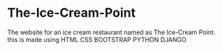 # The-Ice-Cream-Point
The website for an ice cream restaurant named as The Ice-Cream Point.
this is made using
HTML
CSS
BOOTSTRAP
PYTHON
DJANGO
